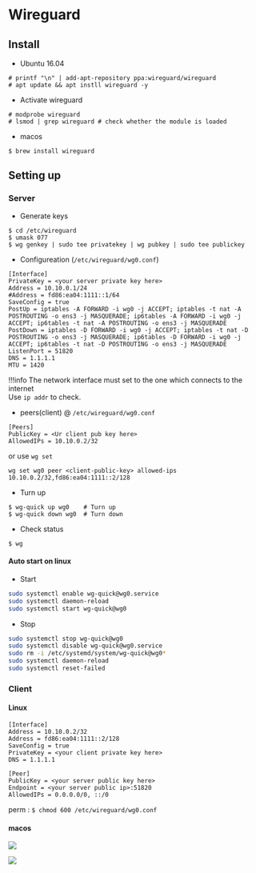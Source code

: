 # Wireguard

## Install

* Ubuntu 16.04
```
# printf "\n" | add-apt-repository ppa:wireguard/wireguard
# apt update && apt instll wireguard -y
```
* Activate wireguard
```
# modprobe wireguard
# lsmod | grep wireguard # check whether the module is loaded
```

* macos
```
$ brew install wireguard
```

## Setting up
### Server

* Generate keys
```
$ cd /etc/wireguard
$ umask 077
$ wg genkey | sudo tee privatekey | wg pubkey | sudo tee publickey
```

* Configureation (`/etc/wireguard/wg0.conf`)
```
[Interface]
PrivateKey = <your server private key here>
Address = 10.10.0.1/24
#Address = fd86:ea04:1111::1/64
SaveConfig = true
PostUp = iptables -A FORWARD -i wg0 -j ACCEPT; iptables -t nat -A POSTROUTING -o ens3 -j MASQUERADE; ip6tables -A FORWARD -i wg0 -j ACCEPT; ip6tables -t nat -A POSTROUTING -o ens3 -j MASQUERADE
PostDown = iptables -D FORWARD -i wg0 -j ACCEPT; iptables -t nat -D POSTROUTING -o ens3 -j MASQUERADE; ip6tables -D FORWARD -i wg0 -j ACCEPT; ip6tables -t nat -D POSTROUTING -o ens3 -j MASQUERADE
ListenPort = 51820
DNS = 1.1.1.1
MTU = 1420
```

!!!info
	The network interface must set to the one which connects to the internet<br>
	Use `ip addr` to check.

* peers(client) @ `/etc/wireguard/wg0.conf`
```
[Peers]
PublicKey = <Ur client pub key here>
AllowedIPs = 10.10.0.2/32
```

or use `wg set`
```
wg set wg0 peer <client-public-key> allowed-ips 10.10.0.2/32,fd86:ea04:1111::2/128
```

* Turn up
```
$ wg-quick up wg0    # Turn up
$ wg-quick down wg0  # Turn down
```

* Check status
```
$ wg
```

#### Auto start on linux

- Start

```bash
sudo systemctl enable wg-quick@wg0.service
sudo systemctl daemon-reload
sudo systemctl start wg-quick@wg0
```

- Stop

```bash
sudo systemctl stop wg-quick@wg0
sudo systemctl disable wg-quick@wg0.service
sudo rm -i /etc/systemd/system/wg-quick@wg0*
sudo systemctl daemon-reload
sudo systemctl reset-failed
```

### Client

#### Linux
```
[Interface]
Address = 10.10.0.2/32
Address = fd86:ea04:1111::2/128
SaveConfig = true
PrivateKey = <your client private key here>
DNS = 1.1.1.1

[Peer]
PublicKey = <your server public key here>
Endpoint = <your server public ip>:51820
AllowedIPs = 0.0.0.0/0, ::/0
```

perm : `$ chmod 600 /etc/wireguard/wg0.conf`

#### macos

![](https://i.imgur.com/aUnpsKs.png)

![](https://i.imgur.com/lgIGhUz.png)
